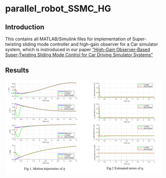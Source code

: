 # parallel_robot_SSMC_HG

## Introduction

This contains all MATLAB/Simulink files for implementation of Super-twisting sliding mode controller and high-gain observer for a Car simulator system, which is instroduced in our paper ["High-Gain Observer-Based Super-Twisting Sliding Mode Control for Car Driving Simulator Systems"](https://ieeexplore.ieee.org/document/9989305)

## Results
![image](figure5.png)

